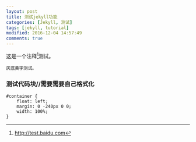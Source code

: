 ```yaml
---
layout: post
title: 测试jekyll功能 
categories: [Jekyll, 测试]
tags: [jekyll, tutorial]
modified: 2016-12-04 14:57:49
comments: true
---
```


这是一个注释[^1]测试。

<!--more-->
`灰底黄字测试。`

### 测试代码块//需要需要自己格式化
~~~
#container {
    float: left;
    margin: 0 -240px 0 0;
    width: 100%;
}
~~~







[^1]: <http://test.baidu.com>


